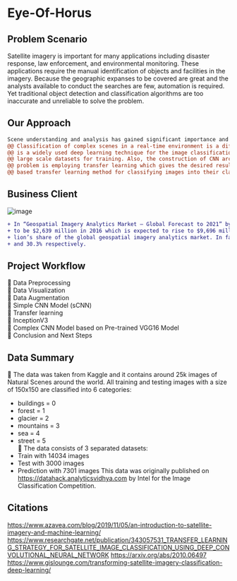 # Eye-Of-Horus

## Problem Scenario
Satellite imagery is important for many applications including disaster response, law enforcement, and environmental monitoring. These applications require the
manual identification of objects and facilities in the imagery. Because the geographic expanses to be covered are great and the analysts available to conduct the searches are few, automation is required. Yet traditional object detection and classification algorithms are too inaccurate and unreliable to solve the problem. 

## Our Approach
```diff
Scene understanding and analysis has gained significant importance and widely used in computer vision and robotics field. 
@@ Classification of complex scenes in a real-time environment is a difficult task to solve. Convolution Neural Networks (CNNs) @@
@@ is a widely used deep learning technique for the image classification. But the training of CNNs is not an easy task since it requires @@
@@ large scale datasets for training. Also, the construction of CNN architecture from scratch is a complex work. The best solution for this @@
@@ problem is employing transfer learning which gives the desired result with small scale datasets. A novel approach of IncpetionV3 and VGG16 @@
@@ based transfer learning method for classifying images into their classes has been proposed in this project. @@
```

## Business Client
![image](https://user-images.githubusercontent.com/73738414/142716167-9d3bd41c-2770-44e1-937e-279f30c83724.png)

```diff
+ In “Geospatial Imagery Analytics Market — Global Forecast to 2021” by Markets and Markets, the total imagery market is estimated 
+ to be $2,639 million in 2016 which is expected to rise to $9,696 million by 2021. Out of this, defense and government take up the
+ lion’s share of the global geospatial imagery analytics market. In fact, the share is shown to increase by 2021 at a CAGR of 24.9%
+ and 30.3% respectively.
```

## Project Workflow
:pushpin: Data Preprocessing <br>
:pushpin: Data Visualization <br>
:pushpin: Data Augmentation <br>
:pushpin: Simple CNN Model (sCNN) <br>
:pushpin: Transfer learning <br>
:pushpin: InceptionV3 <br>
:pushpin: Complex CNN Model based on Pre-trained VGG16 Model <br>
:pushpin: Conclusion and Next Steps 

## Data Summary  

:closed_book: The data was taken from Kaggle and it contains around 25k images of Natural Scenes around the world. All training and testing images with a size of 150x150
are classified into 6 categories:
- buildings = 0
- forest = 1
- glacier = 2
- mountains = 3
- sea = 4
- street = 5 <br>
:blue_book: The data consists of 3 separated datasets:
- Train with 14034 images
- Test with 3000 images
- Prediction with 7301 images
This data was originally published on https://datahack.analyticsvidhya.com by Intel for the Image Classification Competition.

## Citations
https://www.azavea.com/blog/2019/11/05/an-introduction-to-satellite-imagery-and-machine-learning/
https://www.researchgate.net/publication/343057531_TRANSFER_LEARNING_STRATEGY_FOR_SATELLITE_IMAGE_CLASSIFICATION_USING_DEEP_CONVOLUTIONAL_NEURAL_NETWORK
https://arxiv.org/abs/2010.06497
https://www.gislounge.com/transforming-satellite-imagery-classification-deep-learning/
